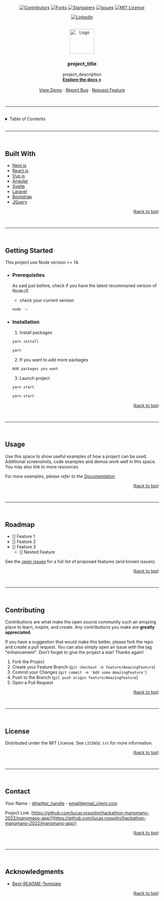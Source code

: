 <div id="top"></div>

<!-- This Readme is a edited version of  -->
<!--
  https://github.com/othneildrew/Best-README-Template
  Check the base if you want
-->

<!-- Replace this with yours -->
<!--
lucas.rossolini
hackathon-manomano-2022/manomano-app/
twitter_handle
linkedin_username
email
email_client
project_title
project_description
logo_fullpath
-->

<div align="center">

[![Contributors][contributors-shield]][contributors-url]
[![Forks][forks-shield]][forks-url]
[![Stargazers][stars-shield]][stars-url]
[![Issues][issues-shield]][issues-url]
[![MIT License][license-shield]][license-url]

  <!-- If you want to link your LinkedIn -->

[![LinkedIn][linkedin-shield]][linkedin-url]

</div>

<!-- PROJECT LOGO -->
<br />
<div align="center">
  <a href="https://github.com/lucas.rossolini/hackathon-manomano-2022/manomano-app/">
    <img src="logo_fullpath" alt="Logo" width="80" height="80">
  </a>

<h3 align="center">project_title</h3>

  <p align="center">
    project_description
    <br />
    <a href="https://github.com/lucas.rossolini/hackathon-manomano-2022/manomano-app/"><strong>Explore the docs »</strong></a>
    <br />
    <br />
    <a href="https://github.com/lucas.rossolini/hackathon-manomano-2022/manomano-app/">View Demo</a>
    ·
    <a href="https://github.com/lucas.rossolini/hackathon-manomano-2022/manomano-app//issues">Report Bug</a>
    ·
    <a href="https://github.com/lucas.rossolini/hackathon-manomano-2022/manomano-app//issues">Request Feature</a>
  </p>
</div>

<br>
<hr>
<br>

<!-- TABLE OF CONTENTS -->
<details>
  <summary>Table of Contents</summary>
  <ol>
    <li>
      <a href="#built-with">Project Build With</a>
    </li>
    <li>
      <a href="#getting-started">Getting Started</a>
      <ul>
        <li><a href="#prerequisites">Prerequisites</a></li>
        <li><a href="#installation">Installation</a></li>
      </ul>
    </li>
    <li><a href="#usage">Usage</a></li>
    <li><a href="#roadmap">Roadmap</a></li>
    <li><a href="#contributing">Contributing</a></li>
    <li><a href="#license">License</a></li>
    <li><a href="#contact">Contact</a></li>
    <li><a href="#acknowledgments">Acknowledgments</a></li>
  </ol>
</details>

<br>
<hr>
<br>

## Built With

- [Next.js](https://nextjs.org/)
- [React.js](https://reactjs.org/)
- [Vue.js](https://vuejs.org/)
- [Angular](https://angular.io/)
- [Svelte](https://svelte.dev/)
- [Laravel](https://laravel.com)
- [Bootstrap](https://getbootstrap.com)
- [JQuery](https://jquery.com)

<p align="right">(<a href="#top">back to top</a>)</p>

<br>
<hr>
<br>

<!-- GETTING STARTED -->

## Getting Started

This project use Node version >= 14.<br>

- ### Prerequisites

  As said just before, check if you have the latest recommaned version of NodeJS

  - check your current version

  ```sh
  node -v
  ```

- ### Installation

  1. Install packages

  ```sh
  yarn install
  ```

  ```sh
  yarn
  ```

  2. If you want to add more packages

  ```sh
  Add packages you want
  ```

  3. Launch project

  ```sh
  yarn start
  ```

  ```sh
  yarn start
  ```

<p align="right">(<a href="#top">back to top</a>)</p>

<br>
<hr>
<br>

<!-- USAGE EXAMPLES -->

## Usage

Use this space to show useful examples of how a project can be used. Additional screenshots, code examples and demos work well in this space. You may also link to more resources.

_For more examples, please refer to the [Documentation](https://example.com)_

<p align="right">(<a href="#top">back to top</a>)</p>

<br>
<hr>
<br>

<!-- ROADMAP -->

## Roadmap

- [] Feature 1
- [] Feature 2
- [] Feature 3
  - [] Nested Feature

See the [open issues](https://github.com/lucas.rossolini/hackathon-manomano-2022/manomano-app//issues) for a full list of proposed features (and known issues).

<p align="right">(<a href="#top">back to top</a>)</p>

<br>
<hr>
<br>

<!-- CONTRIBUTING -->

## Contributing

Contributions are what make the open source community such an amazing place to learn, inspire, and create. Any contributions you make are **greatly appreciated**.

If you have a suggestion that would make this better, please fork the repo and create a pull request. You can also simply open an issue with the tag "enhancement".
Don't forget to give the project a star! Thanks again!

1. Fork the Project
2. Create your Feature Branch (`git checkout -b feature/AmazingFeature`)
3. Commit your Changes (`git commit -m 'Add some AmazingFeature'`)
4. Push to the Branch (`git push origin feature/AmazingFeature`)
5. Open a Pull Request

<p align="right">(<a href="#top">back to top</a>)</p>

<br>
<hr>
<br>

<!-- LICENSE -->

## License

Distributed under the MIT License. See `LICENSE.txt` for more information.

<p align="right">(<a href="#top">back to top</a>)</p>

<br>
<hr>
<br>

<!-- CONTACT -->

## Contact

Your Name - [@twitter_handle](https://twitter.com/twitter_handle) - email@email_client.com

Project Link: [https://github.com/lucas.rossolini/hackathon-manomano-2022/manomano-app/](https://github.com/lucas.rossolini/hackathon-manomano-2022/manomano-app/)

<p align="right">(<a href="#top">back to top</a>)</p>

<br>
<hr>
<br>

<!-- ACKNOWLEDGMENTS -->

## Acknowledgments

- [Best-README-Template](https://github.com/othneildrew/Best-README-Template)

<p align="right">(<a href="#top">back to top</a>)</p>

<!-- MARKDOWN LINKS & IMAGES -->
<!-- https://www.markdownguide.org/basic-syntax/#reference-style-links -->

[contributors-shield]: https://img.shields.io/github/contributors/lucas.rossolini/hackathon-manomano-2022/manomano-app/.svg?style=for-the-badge
[contributors-url]: https://github.com/lucas.rossolini/hackathon-manomano-2022/manomano-app//graphs/contributors
[forks-shield]: https://img.shields.io/github/forks/lucas.rossolini/hackathon-manomano-2022/manomano-app/.svg?style=for-the-badge
[forks-url]: https://github.com/lucas.rossolini/hackathon-manomano-2022/manomano-app//network/members
[stars-shield]: https://img.shields.io/github/stars/lucas.rossolini/hackathon-manomano-2022/manomano-app/.svg?style=for-the-badge
[stars-url]: https://github.com/lucas.rossolini/hackathon-manomano-2022/manomano-app//stargazers
[issues-shield]: https://img.shields.io/github/issues/lucas.rossolini/hackathon-manomano-2022/manomano-app/.svg?style=for-the-badge
[issues-url]: https://github.com/lucas.rossolini/hackathon-manomano-2022/manomano-app//issues
[license-shield]: https://img.shields.io/github/license/lucas.rossolini/hackathon-manomano-2022/manomano-app/.svg?style=for-the-badge
[license-url]: https://github.com/lucas.rossolini/hackathon-manomano-2022/manomano-app//blob/main/LICENSE
[linkedin-shield]: https://img.shields.io/badge/-LinkedIn-black.svg?style=for-the-badge&logo=linkedin&colorB=555
[linkedin-url]: https://linkedin.com/in/linkedin_username
[product-screenshot]: images/screenshot.png

